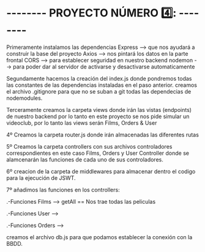 # -------- PROYECTO NÚMERO 4️⃣: --------  




Primeramente instalamos las dependencias 
Express --> que nos ayudará a construir la base del proyecto
Axios --> nos pintará los datos en la parte frontal 
CORS --> para establecer seguridad en nuestro backend
nodemon --> para poder dar al servidor de activarse y desactivarse automaticamente

Segundamente hacemos la creación del index.js donde pondremos todas las constantes de las dependencias instaladas en el paso anterior. 
creamos el archivo .gitignore para que no se suban a git todas las dependecias de nodemodules.

Terceramente creamos la carpeta views donde irán las vistas (endpoints) de nuestro backend por lo tanto en este proyecto se nos pide simular un videoclub, por lo tanto las views serán Films, Orders & User

4º Creamos la carpeta router.js donde irán almacenadas las diferentes rutas 

5º Creamos la carpeta controllers con sus archivos controladores correspondientes en este caso Films, Orders y User Controller donde se alamcenarán las funciones de cada uno de sus controladores. 

6º creacion de la carpeta de middlewares para almacenar dentro el codigo para la ejecución de JSWT. 

7º añadimos las funciones en los controllers:

.-Funciones Films  --> getAll == Nos trae todas las peliculas
                       

.-Funciones User   --> 

.-Funciones Orders -->


creamos el archivo db.js para que podamos establecer la conexión con la BBDD. 
